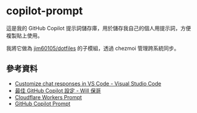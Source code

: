 # copilot-prompt

這是我的 GitHub Copilot 提示詞儲存庫，用於儲存我自己的個人用提示詞，方便複製貼上使用。

我將它做為 [jim60105/dotfiles](https://github.com/jim60105/dotfiles) 的子模組，透過 chezmoi 管理跨系統同步。

## 參考資料

- [Customize chat responses in VS Code - Visual Studio Code](https://code.visualstudio.com/docs/copilot/copilot-customization)
- [最佳 GitHub Copilot 設定 - Will 保哥](https://github.com/doggy8088/github-copilot-configs)
- [Cloudflare Workers Prompt](https://developers.cloudflare.com/workers/prompt.txt)
- [GitHub Copilot Prompt](https://github.com/github/awesome-copilot)
